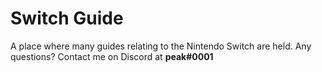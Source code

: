# Switch Guide

A place where many guides relating to the Nintendo Switch are held. 
Any questions? Contact me on Discord at **peak#0001**

